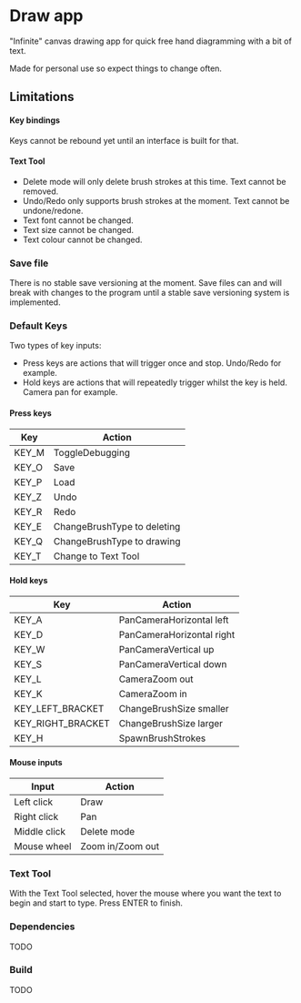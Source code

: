 # Draw app
"Infinite" canvas drawing app for quick free hand diagramming with a bit of text.

Made for personal use so expect things to change often.

## Limitations
#### Key bindings
Keys cannot be rebound yet until an interface is built for that.
#### Text Tool
- Delete mode will only delete brush strokes at this time. Text cannot be removed.
- Undo/Redo only supports brush strokes at the moment. Text cannot be undone/redone.
- Text font cannot be changed.
- Text size cannot be changed.
- Text colour cannot be changed.

### Save file
There is no stable save versioning at the moment. Save files can and will break with changes to the program until a stable save versioning system is implemented.

### Default Keys

Two types of key inputs:
- Press keys are actions that will trigger once and stop. Undo/Redo for example.
- Hold keys are actions that will repeatedly trigger whilst the key is held. Camera pan for example.

#### Press keys
| Key | Action |
|-----|--------|
| KEY_M | ToggleDebugging |
| KEY_O | Save |
| KEY_P | Load |
| KEY_Z | Undo |
| KEY_R | Redo |
| KEY_E | ChangeBrushType to deleting |
| KEY_Q | ChangeBrushType to drawing |
| KEY_T | Change to Text Tool |

#### Hold keys
| Key | Action |
|-----|--------|
| KEY_A | PanCameraHorizontal left |
| KEY_D | PanCameraHorizontal right |
| KEY_W | PanCameraVertical up |
| KEY_S | PanCameraVertical down |
| KEY_L | CameraZoom out |
| KEY_K | CameraZoom in |
| KEY_LEFT_BRACKET | ChangeBrushSize smaller |
| KEY_RIGHT_BRACKET | ChangeBrushSize larger |
| KEY_H | SpawnBrushStrokes |

#### Mouse inputs
| Input | Action |
|-----|--------|
| Left click | Draw |
| Right click | Pan |
| Middle click | Delete mode |
| Mouse wheel | Zoom in/Zoom out |

### Text Tool
With the Text Tool selected, hover the mouse where you want the text to begin and start to type. Press ENTER to finish.

### Dependencies
TODO

### Build
TODO
